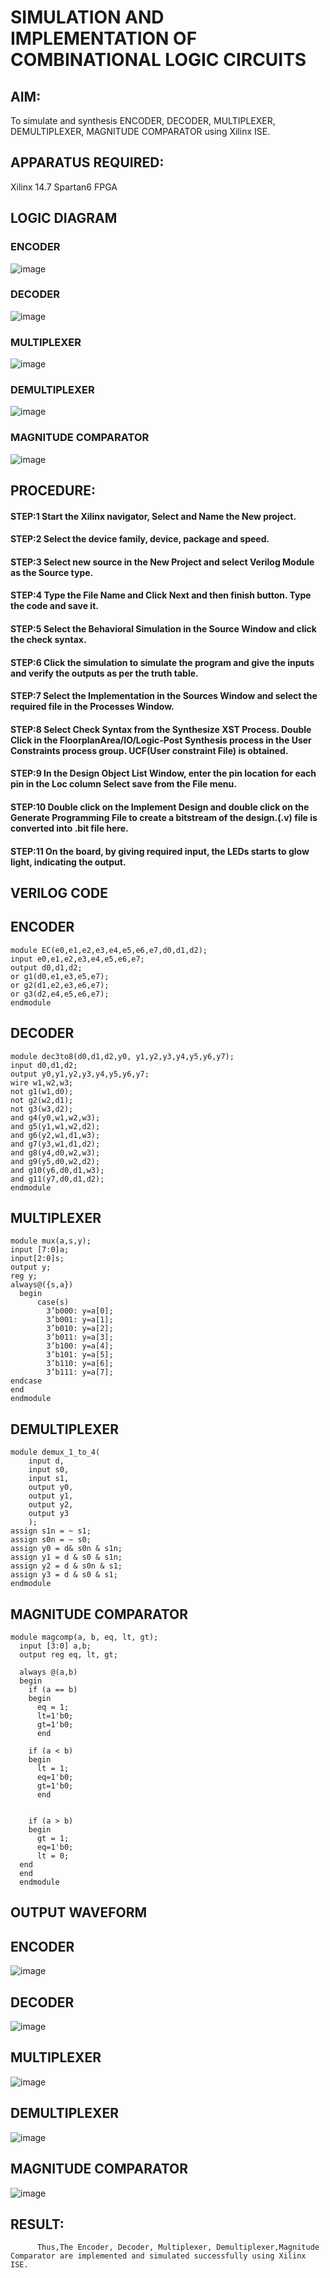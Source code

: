 # SIMULATION AND IMPLEMENTATION OF  COMBINATIONAL LOGIC CIRCUITS

## AIM: 
 To simulate and synthesis ENCODER, DECODER, MULTIPLEXER, DEMULTIPLEXER, MAGNITUDE COMPARATOR using Xilinx ISE.

## APPARATUS REQUIRED:
Xilinx 14.7
Spartan6 FPGA

## LOGIC DIAGRAM

### ENCODER

![image](https://github.com/navaneethans/VLSI-LAB-EXP-2/assets/6987778/3cd1f95e-7531-4cad-9154-fdd397ac439e)


### DECODER

![image](https://github.com/navaneethans/VLSI-LAB-EXP-2/assets/6987778/45a5e6cf-bbe0-4fd5-ac84-e5ad4477483b)


### MULTIPLEXER

![image](https://github.com/navaneethans/VLSI-LAB-EXP-2/assets/6987778/427f75b2-8e67-44b9-ac45-a66651787436)


### DEMULTIPLEXER

![image](https://github.com/navaneethans/VLSI-LAB-EXP-2/assets/6987778/1c45a7fc-08ac-4f76-87f2-c084e7150557)


### MAGNITUDE COMPARATOR

![image](https://github.com/navaneethans/VLSI-LAB-EXP-2/assets/6987778/b2fe7a05-6bf7-4dcb-8f5d-28abbf7ea8c2)


  
## PROCEDURE:
#### STEP:1  Start  the Xilinx navigator, Select and Name the New project.
#### STEP:2  Select the device family, device, package and speed.       
#### STEP:3  Select new source in the New Project and select Verilog Module as the Source type.                       
#### STEP:4  Type the File Name and Click Next and then finish button. Type the code and save it.
#### STEP:5  Select the Behavioral Simulation in the Source Window and click the check syntax.                       
#### STEP:6  Click the simulation to simulate the program and  give the inputs and verify the outputs as per the truth table.               
#### STEP:7  Select the Implementation in the Sources Window and select the required file in the Processes Window.
#### STEP:8  Select Check Syntax from the Synthesize  XST Process. Double Click in the  FloorplanArea/IO/Logic-Post Synthesis process in the User Constraints process group. UCF(User constraint File) is obtained. 
#### STEP:9  In the Design Object List Window, enter the pin location for each pin in the Loc column Select save from the File menu.
#### STEP:10 Double click on the Implement Design and double click on the Generate Programming File to create a bitstream of the design.(.v) file is converted into .bit file here.
#### STEP:11  On the board, by giving required input, the LEDs starts to glow light, indicating the output.

## VERILOG CODE
## ENCODER
```
module EC(e0,e1,e2,e3,e4,e5,e6,e7,d0,d1,d2);
input e0,e1,e2,e3,e4,e5,e6,e7;
output d0,d1,d2;
or g1(d0,e1,e3,e5,e7);
or g2(d1,e2,e3,e6,e7);
or g3(d2,e4,e5,e6,e7);
endmodule
```
## DECODER
```
module dec3to8(d0,d1,d2,y0, y1,y2,y3,y4,y5,y6,y7);
input d0,d1,d2;
output y0,y1,y2,y3,y4,y5,y6,y7;
wire w1,w2,w3;
not g1(w1,d0);
not g2(w2,d1);
not g3(w3,d2);
and g4(y0,w1,w2,w3);
and g5(y1,w1,w2,d2);
and g6(y2,w1,d1,w3);
and g7(y3,w1,d1,d2);
and g8(y4,d0,w2,w3);
and g9(y5,d0,w2,d2);
and g10(y6,d0,d1,w3);
and g11(y7,d0,d1,d2);
endmodule

```
## MULTIPLEXER
```
module mux(a,s,y);
input [7:0]a;
input[2:0]s;
output y;
reg y;
always@({s,a})
  begin
      case(s)
        3’b000: y=a[0];
        3’b001: y=a[1];
        3’b010: y=a[2];
        3’b011: y=a[3];
        3’b100: y=a[4];
        3’b101: y=a[5];
        3’b110: y=a[6];
        3’b111: y=a[7];
endcase
end
endmodule
```
## DEMULTIPLEXER
```
module demux_1_to_4(
    input d,
    input s0,
    input s1,
    output y0,
    output y1,
    output y2,
    output y3
    );	
assign s1n = ~ s1;
assign s0n = ~ s0;
assign y0 = d& s0n & s1n;
assign y1 = d & s0 & s1n;
assign y2 = d & s0n & s1;
assign y3 = d & s0 & s1;
endmodule
```
## MAGNITUDE COMPARATOR
```
module magcomp(a, b, eq, lt, gt);
  input [3:0] a,b;
  output reg eq, lt, gt;

  always @(a,b)
  begin
    if (a == b)
    begin
      eq = 1;
      lt=1'b0;
      gt=1'b0;
      end

    if (a < b)
    begin
      lt = 1;
      eq=1'b0;
      gt=1'b0;
      end
      
      
    if (a > b)
    begin
      gt = 1;
      eq=1'b0;
      lt = 0;
  end
  end
  endmodule
```

## OUTPUT WAVEFORM

## ENCODER
![image](https://github.com/sowmithraramesh/VLSI-LAB-EXP-2/assets/166893766/403cbdf7-33c1-4835-9f83-ec6e1af0b506)
## DECODER
![image](https://github.com/sowmithraramesh/VLSI-LAB-EXP-2/assets/166893766/e60f5616-8741-4a63-a2d9-a53b4fd9ad24)
## MULTIPLEXER
![image](https://github.com/sowmithraramesh/VLSI-LAB-EXP-2/assets/166893766/b460796d-facc-4276-a799-c4990f2367c3)
## DEMULTIPLEXER
![image](https://github.com/sowmithraramesh/VLSI-LAB-EXP-2/assets/166893766/1a8130e2-7fb9-4e8e-9516-cac4a3a0addb)
## MAGNITUDE COMPARATOR
![image](https://github.com/sowmithraramesh/VLSI-LAB-EXP-2/assets/166893766/2a8d4714-79e6-499b-84cc-f759fc17964c)


## RESULT:
          Thus,The Encoder, Decoder, Multiplexer, Demultiplexer,Magnitude Comparator are implemented and simulated successfully using Xilinx ISE.


